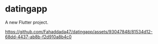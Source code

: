 # datingapp

A new Flutter project.

https://github.com/Fahaddada47/datingapp/assets/93047848/81534d12-68dd-4437-ab8b-f2d910a8b4c0
